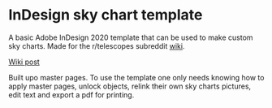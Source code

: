 # InDesign sky chart template
A basic Adobe InDesign 2020 template that can be used to make custom sky charts. Made for the r/telescopes subreddit [wiki](https://www.reddit.com/r/telescopes/wiki/index).

[Wiki post](https://www.reddit.com/r/telescopes/wiki/what-can-i-see-with-my-telescope)

Built upo master pages. To use the template one only needs knowing how to apply master pages, unlock objects, relink their own sky charts pictures, edit text and export a pdf for printing.
